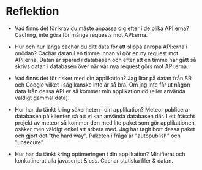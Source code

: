 # Reflektion

* Vad finns det för krav du måste anpassa dig efter i de olika API:erna?
Caching, inte göra för många requests mot API:erna.

* Hur och hur länga cachar du ditt data för att slippa anropa API:erna i onödan?
Cachar datan i en timme innan vi gör en ny request mot API:erna. Datan är sparad i databasen och efter att en timme har gått så skrivs datan i databasen över när vår nya request görs mot API:erna.

* Vad finns det för risker med din applikation?
Jag litar på datan från SR och Google vilket i säg kanske inte är så bra. Om jag inte får ut någon data från dessa API:er så kommer min applikation dö (eller använda väldigt gammal data).

* Hur har du tänkt kring säkerheten i din applikation?
Meteor publicerar databasen på klienten så att vi kan använda databasen där. I ett fräscht projekt av meteor så kommer den med lite paket som gör applikationen osäker men väldigt enkel att arbeta med. Jag har tagit bort dessa paket och gjort det "the hard way". Paketen i fråga är "autopublish" och "unsecure".

* Hur har du tänkt kring optimeringen i din applikation?
Minifierat och konkatinerat alla javascript & css.
Cachar statiska filer & datan.